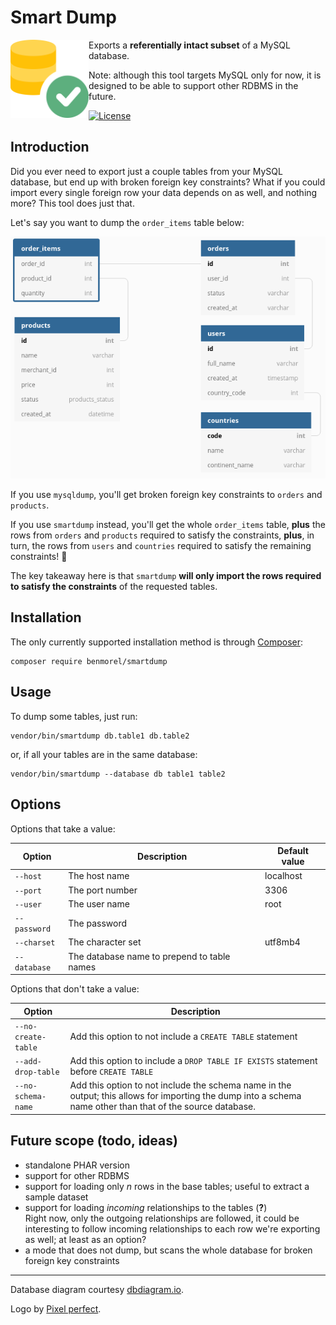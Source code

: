 # Smart Dump

<img src="https://raw.githubusercontent.com/BenMorel/smartdump/master/logo.svg" alt="" align="left" height="125">

Exports a **referentially intact subset** of a MySQL database.

Note: although this tool targets MySQL only for now, it is designed to be able to support other RDBMS in the future.

[![License](https://img.shields.io/badge/license-MIT-blue.svg)](http://opensource.org/licenses/MIT)

## Introduction

Did you ever need to export just a couple tables from your MySQL database, but end up with broken foreign key constraints?
What if you could import every single foreign row your data depends on as well, and nothing more?
This tool does just that.

Let's say you want to dump the `order_items` table below:

<img src="https://raw.githubusercontent.com/BenMorel/smartdump/master/diagram.png" alt="">

If you use `mysqldump`, you'll get broken foreign key constraints to `orders` and `products`.

If you use `smartdump` instead, you'll get the whole `order_items` table, **plus** the rows from `orders` and `products` required to satisfy the constraints, **plus**, in turn, the rows from `users` and `countries` required to satisfy the remaining constraints! 💪

The key takeaway here is that `smartdump` **will only import the rows required to satisfy the constraints** of the requested tables.

## Installation

The only currently supported installation method is through [Composer](https://getcomposer.org/):

```
composer require benmorel/smartdump
```

## Usage

To dump some tables, just run:

```
vendor/bin/smartdump db.table1 db.table2
```

or, if all your tables are in the same database:

```
vendor/bin/smartdump --database db table1 table2
```

## Options

Options that take a value:

| Option | Description | Default value |
| ------ | ----------- | ------------- |
| `--host` | The host name | localhost |
| `--port` | The port number | 3306 |
| `--user` | The user name | root |
| `--password` | The password | |
| `--charset` | The character set | utf8mb4 |
| `--database` | The database name to prepend to table names | |

Options that don't take a value:

| Option | Description
| ------ | -----------
| `--no-create-table` | Add this option to not include a `CREATE TABLE` statement |
| `--add-drop-table` | Add this option to include a `DROP TABLE IF EXISTS` statement before `CREATE TABLE` |
| `--no-schema-name` | Add this option to not include the schema name in the output; this allows for importing the dump into a schema name other than that of the source database. |

## Future scope (todo, ideas)

- standalone PHAR version
- support for other RDBMS
- support for loading only *n* rows in the base tables; useful to extract a sample dataset
- support for loading *incoming* relationships to the tables (**?**)  
  Right now, only the outgoing relationships are followed, it could be interesting to follow incoming relationships to each row we're exporting as well; at least as an option?
- a mode that does not dump, but scans the whole database for broken foreign key constraints

---

Database diagram courtesy [dbdiagram.io](https://dbdiagram.io/).

Logo by [Pixel perfect](https://www.flaticon.com/authors/pixel-perfect).
